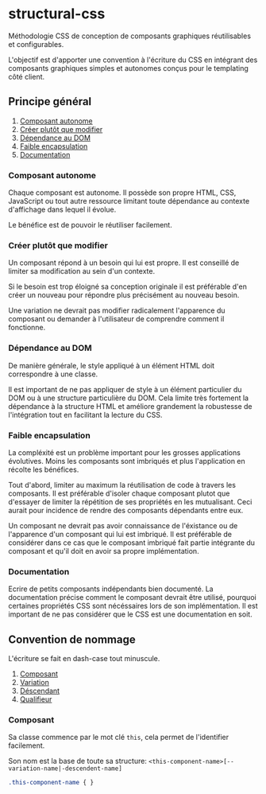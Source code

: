 structural-css
==============

Méthodologie CSS de conception de composants graphiques réutilisables et configurables.

L'objectif est d'apporter une convention à l'écriture du CSS en intégrant des composants graphiques simples et autonomes conçus pour le templating côté client.

## Principe général

1. [Composant autonome](#composant-autonome)
2. [Créer plutôt que modifier](#creer-plutot-que-modifier)
3. [Dépendance au DOM](#dependance-au-dom)
4. [Faible encapsulation](#faible-encapsulation)
5. [Documentation](#documentation)

<a name="composant-autonome"></a>
### Composant autonome

Chaque composant est autonome. Il possède son propre HTML, CSS, JavaScript ou tout autre ressource limitant toute dépendance au contexte d'affichage dans lequel il évolue.

Le bénéfice est de pouvoir le réutiliser facilement.

<a name="creer-vaut-mieux-que-modifier"></a>
### Créer plutôt que modifier

Un composant répond à un besoin qui lui est propre. Il est conseillé de limiter sa modification au sein d'un contexte.

Si le besoin est trop éloigné sa conception originale il est préférable d'en créer un nouveau pour répondre plus précisément au nouveau besoin.

Une variation ne devrait pas modifier radicalement l'apparence du composant ou demander à l'utilisateur de comprendre comment il fonctionne.

<a name="dependance-au-dom"></a>
### Dépendance au DOM

De manière générale, le style appliqué à un élément HTML doit correspondre à une classe. 

Il est important de ne pas appliquer de style à un élément particulier du DOM ou à une structure particulière du DOM.
Cela limite très fortement la dépendance à la structure HTML et améliore grandement la robustesse de l'intégration tout en facilitant la lecture du CSS.

<a name="faible-encapsulation"></a>
### Faible encapsulation

La compléxité est un problème important pour les grosses applications évolutives. Moins les composants sont imbriqués et plus l'application en récolte les bénéfices.

Tout d'abord, limiter au maximum la réutilisation de code à travers les composants. Il est préférable d'isoler chaque composant plutot que d'essayer de limiter la répétition de ses propriétés en les mutualisant. Ceci aurait pour incidence de rendre des composants dépendants entre eux.

Un composant ne devrait pas avoir connaissance de l'éxistance ou de l'apparence d'un composant qui lui est imbriqué. Il est préférable de considérer dans ce cas que le composant imbriqué fait partie intégrante du composant et qu'il doit en avoir sa propre implémentation.

<a name="documentation"></a>
### Documentation

Ecrire de petits composants indépendants bien documenté.
La documentation précise comment le composant devrait être utilisé, pourquoi certaines propriétés CSS sont nécéssaires lors de son implémentation. Il est important de ne pas considérer que le CSS est une documentation en soit.

## Convention de nommage

L'écriture se fait en dash-case tout minuscule.

1. [Composant](#composant)
2. [Variation](#variation)
3. [Déscendant](#descendant)
4. [Qualifieur](#qualifier)

<a name="composant"></a>
### Composant

Sa classe commence par le mot clé `this`, cela permet de l'identifier facilement.

Son nom est la base de toute sa structure:
`<this-component-name>[--variation-name|-descendent-name]`

```css
.this-component-name { }
```
